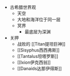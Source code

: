 - 古希腊世界观
	- 天空
	- 大地和海洋位于同一层
	- 冥界
		- 最底层为深渊
- 关押
	- 战败的 [[Titan提坦巨神]]
	- [[Sisyphus西西弗斯]]
	- [[Tantalus坦塔罗斯]]
	- [[Ixion伊克西翁]]
	- [[Danaids达那伊得斯]]